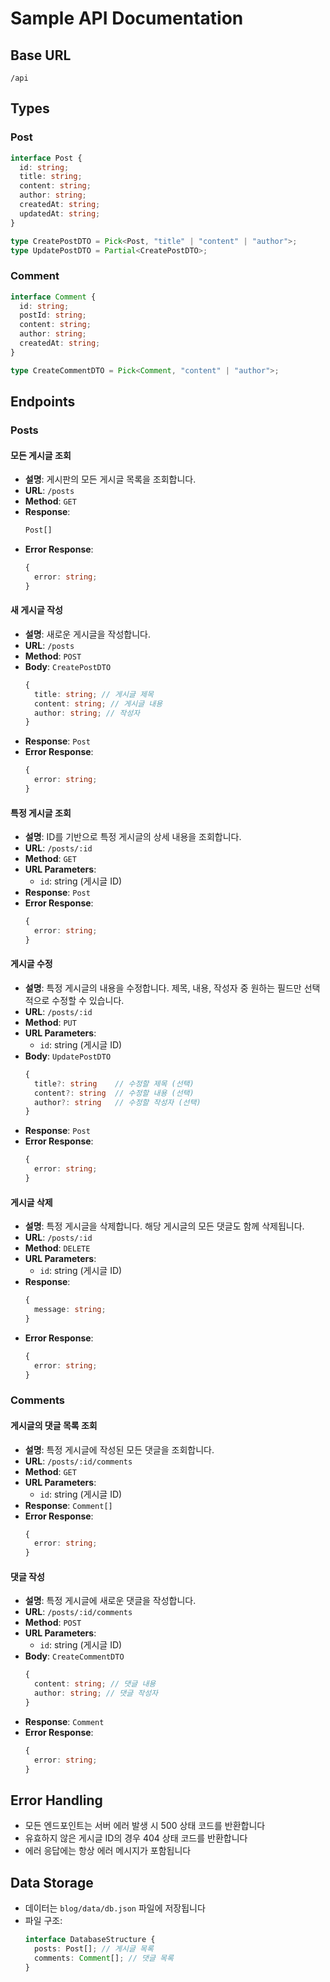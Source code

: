 # Sample API Documentation

## Base URL

`/api`

## Types

### Post

```typescript
interface Post {
  id: string;
  title: string;
  content: string;
  author: string;
  createdAt: string;
  updatedAt: string;
}

type CreatePostDTO = Pick<Post, "title" | "content" | "author">;
type UpdatePostDTO = Partial<CreatePostDTO>;
```

### Comment

```typescript
interface Comment {
  id: string;
  postId: string;
  content: string;
  author: string;
  createdAt: string;
}

type CreateCommentDTO = Pick<Comment, "content" | "author">;
```

## Endpoints

### Posts

#### 모든 게시글 조회

- **설명**: 게시판의 모든 게시글 목록을 조회합니다.
- **URL**: `/posts`
- **Method**: `GET`
- **Response**:
  ```typescript
  Post[]
  ```
- **Error Response**:
  ```typescript
  {
    error: string;
  }
  ```

#### 새 게시글 작성

- **설명**: 새로운 게시글을 작성합니다.
- **URL**: `/posts`
- **Method**: `POST`
- **Body**: `CreatePostDTO`
  ```typescript
  {
    title: string; // 게시글 제목
    content: string; // 게시글 내용
    author: string; // 작성자
  }
  ```
- **Response**: `Post`
- **Error Response**:
  ```typescript
  {
    error: string;
  }
  ```

#### 특정 게시글 조회

- **설명**: ID를 기반으로 특정 게시글의 상세 내용을 조회합니다.
- **URL**: `/posts/:id`
- **Method**: `GET`
- **URL Parameters**:
  - `id`: string (게시글 ID)
- **Response**: `Post`
- **Error Response**:
  ```typescript
  {
    error: string;
  }
  ```

#### 게시글 수정

- **설명**: 특정 게시글의 내용을 수정합니다. 제목, 내용, 작성자 중 원하는 필드만 선택적으로 수정할 수 있습니다.
- **URL**: `/posts/:id`
- **Method**: `PUT`
- **URL Parameters**:
  - `id`: string (게시글 ID)
- **Body**: `UpdatePostDTO`
  ```typescript
  {
    title?: string    // 수정할 제목 (선택)
    content?: string  // 수정할 내용 (선택)
    author?: string   // 수정할 작성자 (선택)
  }
  ```
- **Response**: `Post`
- **Error Response**:
  ```typescript
  {
    error: string;
  }
  ```

#### 게시글 삭제

- **설명**: 특정 게시글을 삭제합니다. 해당 게시글의 모든 댓글도 함께 삭제됩니다.
- **URL**: `/posts/:id`
- **Method**: `DELETE`
- **URL Parameters**:
  - `id`: string (게시글 ID)
- **Response**:
  ```typescript
  {
    message: string;
  }
  ```
- **Error Response**:
  ```typescript
  {
    error: string;
  }
  ```

### Comments

#### 게시글의 댓글 목록 조회

- **설명**: 특정 게시글에 작성된 모든 댓글을 조회합니다.
- **URL**: `/posts/:id/comments`
- **Method**: `GET`
- **URL Parameters**:
  - `id`: string (게시글 ID)
- **Response**: `Comment[]`
- **Error Response**:
  ```typescript
  {
    error: string;
  }
  ```

#### 댓글 작성

- **설명**: 특정 게시글에 새로운 댓글을 작성합니다.
- **URL**: `/posts/:id/comments`
- **Method**: `POST`
- **URL Parameters**:
  - `id`: string (게시글 ID)
- **Body**: `CreateCommentDTO`
  ```typescript
  {
    content: string; // 댓글 내용
    author: string; // 댓글 작성자
  }
  ```
- **Response**: `Comment`
- **Error Response**:
  ```typescript
  {
    error: string;
  }
  ```

## Error Handling

- 모든 엔드포인트는 서버 에러 발생 시 500 상태 코드를 반환합니다
- 유효하지 않은 게시글 ID의 경우 404 상태 코드를 반환합니다
- 에러 응답에는 항상 에러 메시지가 포함됩니다

## Data Storage

- 데이터는 `blog/data/db.json` 파일에 저장됩니다
- 파일 구조:
  ```typescript
  interface DatabaseStructure {
    posts: Post[]; // 게시글 목록
    comments: Comment[]; // 댓글 목록
  }
  ```
